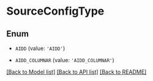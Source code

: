 # SourceConfigType


## Enum

* `AIDD` (value: `'AIDD'`)

* `AIDD_COLUMNAR` (value: `'AIDD_COLUMNAR'`)

[[Back to Model list]](../README.md#documentation-for-models) [[Back to API list]](../README.md#documentation-for-api-endpoints) [[Back to README]](../README.md)


